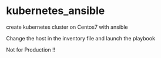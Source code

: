 # kubernetes_ansible
create kubernetes cluster on Centos7 with ansible

Change the host in the inventory file and launch the playbook


Not for Production !!
